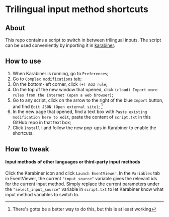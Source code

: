 # Trilingual input method shortcuts

## About
This repo contains a script to switch in between trilingual inputs. The script can be used conveniently by inporting it in [karabiner](https://karabiner-elements.pqrs.org/).

## How to use

1. When Karabiner is running, go to `Preferences`;
2. Go to `Complex modifications` tab;
3. On the bottom-left corner, click `(+) Add rule`;
4. On the top of the new window that opened, click `(cloud) Import more rules from the Internet (open a web browser)`;
5. Go to any script, click on the arrow to the right of the blue `Import` button, and find `Edit JSON (Open external site)`; [^1]
6. In the new page that opened, find a text box with `Paste existing modification here to edit`, paste the content of `script.txt` in this GitHub repo in that text box;
7. Click `Install!` and follow the new pop-ups in Karabiner to enable the shortcuts. 

[^1]: There's gotta be a better way to do this, but this is at least working

## How to tweak

#### Input methods of other languages or third-party input methods

Click the Karabiner icon and click `Launch EventViewer`. In the `Variables` tab in EventViewer, the current `"input_source"` variable gives the relevant ids for the current input method. Simply replace the current parameters under the `"select_input_source"` variable in `script.txt` to let Karabiner know what input method variables to switch to. 
